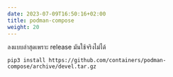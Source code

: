 ```yaml
---
date: 2023-07-09T16:50:16+02:00
title: podman-compose
weight: 20
---
```


ลงแบบล่าสุดเพราะ release มันใช้จริงไม่ได้

    pip3 install https://github.com/containers/podman-compose/archive/devel.tar.gz


